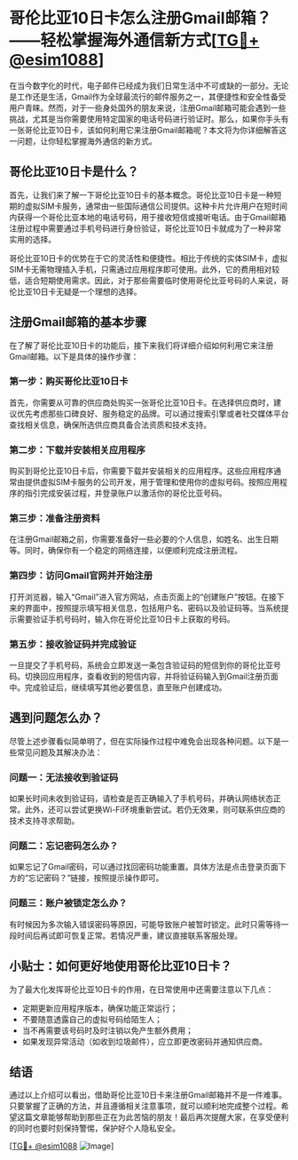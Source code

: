 # 哥伦比亚10日卡怎么注册Gmail邮箱？——轻松掌握海外通信新方式[[TG💪+ @esim1088](https://t.me/s/esim1088)]

在当今数字化的时代，电子邮件已经成为我们日常生活中不可或缺的一部分。无论是工作还是生活，Gmail作为全球最流行的邮件服务之一，其便捷性和安全性备受用户青睐。然而，对于一些身处国外的朋友来说，注册Gmail邮箱可能会遇到一些挑战，尤其是当你需要使用特定国家的电话号码进行验证时。那么，如果你手头有一张哥伦比亚10日卡，该如何利用它来注册Gmail邮箱呢？本文将为你详细解答这一问题，让你轻松掌握海外通信的新方式。

## 哥伦比亚10日卡是什么？

首先，让我们来了解一下哥伦比亚10日卡的基本概念。哥伦比亚10日卡是一种短期的虚拟SIM卡服务，通常由一些国际通信公司提供。这种卡片允许用户在短时间内获得一个哥伦比亚本地的电话号码，用于接收短信或接听电话。由于Gmail邮箱注册过程中需要通过手机号码进行身份验证，哥伦比亚10日卡就成为了一种非常实用的选择。

哥伦比亚10日卡的优势在于它的灵活性和便捷性。相比于传统的实体SIM卡，虚拟SIM卡无需物理插入手机，只需通过应用程序即可使用。此外，它的费用相对较低，适合短期使用需求。因此，对于那些需要临时使用哥伦比亚号码的人来说，哥伦比亚10日卡无疑是一个理想的选择。

## 注册Gmail邮箱的基本步骤

在了解了哥伦比亚10日卡的功能后，接下来我们将详细介绍如何利用它来注册Gmail邮箱。以下是具体的操作步骤：

### 第一步：购买哥伦比亚10日卡

首先，你需要从可靠的供应商处购买一张哥伦比亚10日卡。在选择供应商时，建议优先考虑那些口碑良好、服务稳定的品牌。可以通过搜索引擎或者社交媒体平台查找相关信息，确保所选供应商具备合法资质和技术支持。

### 第二步：下载并安装相关应用程序

购买到哥伦比亚10日卡后，你需要下载并安装相关的应用程序。这些应用程序通常由提供虚拟SIM卡服务的公司开发，用于管理和使用你的虚拟号码。按照应用程序的指引完成安装过程，并登录账户以激活你的哥伦比亚号码。

### 第三步：准备注册资料

在注册Gmail邮箱之前，你需要准备好一些必要的个人信息，如姓名、出生日期等。同时，确保你有一个稳定的网络连接，以便顺利完成注册流程。

### 第四步：访问Gmail官网并开始注册

打开浏览器，输入“Gmail”进入官方网站，点击页面上的“创建账户”按钮。在接下来的界面中，按照提示填写相关信息，包括用户名、密码以及验证码等。当系统提示需要验证手机号码时，输入你在哥伦比亚10日卡上获取的号码。

### 第五步：接收验证码并完成验证

一旦提交了手机号码，系统会立即发送一条包含验证码的短信到你的哥伦比亚号码。切换回应用程序，查看收到的短信内容，并将验证码输入到Gmail注册页面中。完成验证后，继续填写其他必要信息，直至账户创建成功。

## 遇到问题怎么办？

尽管上述步骤看似简单明了，但在实际操作过程中难免会出现各种问题。以下是一些常见问题及其解决办法：

### 问题一：无法接收到验证码

如果长时间未收到验证码，请检查是否正确输入了手机号码，并确认网络状态正常。此外，还可以尝试更换Wi-Fi环境重新尝试。若仍无效果，则可联系供应商的技术支持寻求帮助。

### 问题二：忘记密码怎么办？

如果忘记了Gmail密码，可以通过找回密码功能重置。具体方法是点击登录页面下方的“忘记密码？”链接，按照提示操作即可。

### 问题三：账户被锁定怎么办？

有时候因为多次输入错误密码等原因，可能导致账户被暂时锁定。此时只需等待一段时间后再试即可恢复正常。若情况严重，建议直接联系客服处理。

## 小贴士：如何更好地使用哥伦比亚10日卡？

为了最大化发挥哥伦比亚10日卡的作用，在日常使用中还需要注意以下几点：

- 定期更新应用程序版本，确保功能正常运行；
- 不要随意透露自己的虚拟号码给陌生人；
- 当不再需要该号码时及时注销以免产生额外费用；
- 如果发现异常活动（如收到垃圾邮件），应立即更改密码并通知供应商。

## 结语

通过以上介绍可以看出，借助哥伦比亚10日卡来注册Gmail邮箱并不是一件难事。只要掌握了正确的方法，并且遵循相关注意事项，就可以顺利地完成整个过程。希望这篇文章能够帮助到那些正在为此苦恼的朋友！最后再次提醒大家，在享受便利的同时也要时刻保持警惕，保护好个人隐私安全。

[[TG💪+ @esim1088](https://t.me/s/esim1088) ![Image](https://i.postimg.cc/4NQfJmqS/Snipaste-2025-05-13-00-14-12.png)]